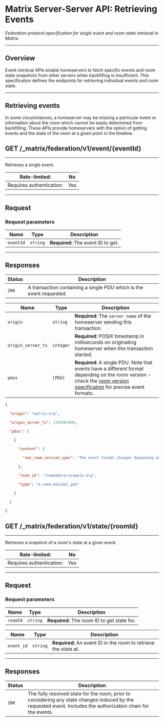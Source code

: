 # Matrix Server-Server API: Retrieving Events

*Federation protocol specification for single event and room state retrieval in Matrix.*

---

## Overview

Event retrieval APIs enable homeservers to fetch specific events and room state snapshots from other servers when backfilling is insufficient. This specification defines the endpoints for retrieving individual events and room state.

---

## Retrieving events

In some circumstances, a homeserver may be missing a particular event or information about the room which cannot be easily determined from backfilling. These APIs provide homeservers with the option of getting events and the state of the room at a given point in the timeline.

## GET /\_matrix/federation/v1/event/{eventId}

---

Retrieves a single event.

| Rate-limited: | No |
| --- | --- |
| Requires authentication: | Yes |

---

## Request

### Request parameters

| Name | Type | Description |
| --- | --- | --- |
| `eventId` | `string` | **Required:** The event ID to get. |

---

## Responses

| Status | Description |
| --- | --- |
| `200` | A transaction containing a single PDU which is the event requested. |### 200 response

| Name | Type | Description |
| --- | --- | --- |
| `origin` | `string` | **Required:** The `server_name` of the homeserver sending this transaction. |
| `origin_server_ts` | `integer` | **Required:** POSIX timestamp in milliseconds on originating homeserver when this transaction started. |
| `pdus` | `[PDU]` | **Required:** A single PDU. Note that events have a different format depending on the room version - check the [room version specification](https://spec.matrix.org/unstable/rooms/) for precise event formats. |

```json
{

  "origin": "matrix.org",

  "origin_server_ts": 1234567890,

  "pdus": [

    {

      "content": {

        "see_room_version_spec": "The event format changes depending on the room version."

      },

      "room_id": "!somewhere:example.org",

      "type": "m.room.minimal_pdu"

    }

  ]

}
```

## GET /\_matrix/federation/v1/state/{roomId}

---

Retrieves a snapshot of a room's state at a given event.

| Rate-limited: | No |
| --- | --- |
| Requires authentication: | Yes |

---

## Request

### Request parameters

| Name | Type | Description |
| --- | --- | --- |
| `roomId` | `string` | **Required:** The room ID to get state for. |

| Name | Type | Description |
| --- | --- | --- |
| `event_id` | `string` | **Required:** An event ID in the room to retrieve the state at. |

---

## Responses

| Status | Description |
| --- | --- |
| `200` | The fully resolved state for the room, prior to considering any state changes induced by the requested event. Includes the authorization chain for the events. |